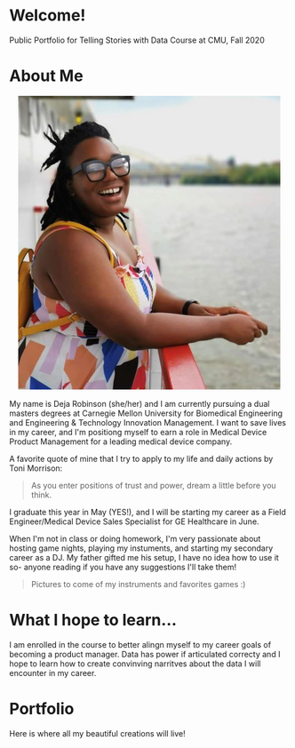 # Welcome!
Public Portfolio for Telling Stories with Data Course at CMU, Fall 2020

# About Me
<p align="center">
 <img width="472" height="529" src="IMG_7053.jpg"> 
</p>


My name is Deja Robinson (she/her) and I am currently pursuing a dual masters degrees at Carnegie Mellon University for Biomedical Engineering and Engineering & Technology Innovation Management. I want to save lives in my career, and I'm positiong myself to earn a role in Medical Device Product Management for a leading medical device company. 

A favorite quote of mine that I try to apply to my life and daily actions by Toni Morrison:
> As you enter positions of trust and power, 
> dream a little before you think.

I graduate this year in May (YES!), and I will be starting my career as a Field Engineer/Medical Device Sales Specialist for GE Healthcare in June. 

When I'm not in class or doing homework, I'm very passionate about hosting game nights, playing my instuments, and starting my secondary career as a DJ. My father gifted me his setup, I have no idea how to use it so- anyone reading if you have any suggestions I'll take them!

>Pictures to come of my instruments and favorites games :) 


# What I hope to learn... 
I am enrolled in the course to better alingn myself to my career goals of becoming a product manager. Data has power if articulated correcty and I hope to learn how to create convinving narritves about the data I will encounter in my career.

# Portfolio
Here is where all my beautiful creations will live! 
